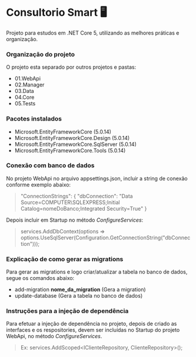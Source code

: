 # Consultorio Smart 🖥️
Projeto para estudos em .NET Core 5, utilizando as melhores práticas e organização.

### Organização do projeto
O projeto esta separado por outros projetos e pastas:
- 01.WebApi
- 02.Manager
- 03.Data
- 04.Core
- 05.Tests

### Pacotes instalados
- Microsoft.EntityFrameworkCore (5.0.14)
- Microsoft.EntityFrameworkCore.Design (5.0.14)
- Microsoft.EntityFrameworkCore.SqlServer (5.0.14)
- Microsoft.EntityFrameworkCore.Tools (5.0.14)

### Conexão com banco de dados
No projeto WebApi no arquivo appsettings.json, incluir a string de conexão conforme exemplo abaixo:
> "ConnectionStrings": {
    "dbConnection": "Data Source=COMPUTER\\SQLEXPRESS;Initial Catalog=nomeDoBanco;Integrated Security=True"
  }

 Depois incluir em Startup no método *ConfigureServices*:
> services.AddDbContext<CsContext>(options => options.UseSqlServer(Configuration.GetConnectionString("dbConnection")));

### Explicação de como gerar as migrations
Para gerar as migrations e logo criar/atualizar a tabela no banco de dados, segue os comandos abaixo:
- add-migration **nome_da_migration** (Gera a migration)
- update-database (Gera a tabela no banco de dados)

### Instruções para a injeção de dependência
Para efetuar a injeção de dependência no projeto, depois de criado as interfaces e os respositories, devem ser incluídas no Startup do projeto WebApi, no método *ConfigureServices*.
> Ex: services.AddScoped<IClienteRepository, ClienteRepository>();
